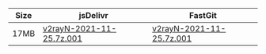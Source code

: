 |    Size   |     jsDelivr  | FastGit |
|  ---  |  ---  |  ---  |
| 17MB | [v2rayN-2021-11-25.7z.001](https://cdn.jsdelivr.net/gh/googleians/v2rayN-32@main/v2rayN-2021-11-25.7z.001) | [v2rayN-2021-11-25.7z.001](https://raw.fastgit.org/googleians/v2rayN-32/main/v2rayN-2021-11-25.7z.001) |
